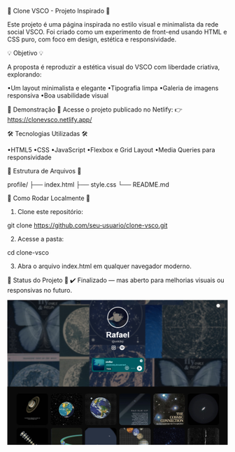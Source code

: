 📁 Clone VSCO - Projeto Inspirado 📁

Este projeto é uma página inspirada no estilo visual e minimalista da rede social VSCO. Foi criado como um experimento de front-end usando HTML e CSS puro, com foco em design, estética e responsividade.



💡 Objetivo 💡

A proposta é reproduzir a estética visual do VSCO com liberdade criativa, explorando:

•Um layout minimalista e elegante
•Tipografia limpa
•Galeria de imagens responsiva
•Boa usabilidade visual



📸 Demonstração 📸
Acesse o projeto publicado no Netlify:
👉 https://clonevsco.netlify.app/



🛠️ Tecnologias Utilizadas 🛠️

•HTML5
•CSS
•JavaScript
•Flexbox e Grid Layout
•Media Queries para responsividade



📁 Estrutura de Arquivos 📁

profile/
├── index.html
├── style.css
└── README.md

🚀 Como Rodar Localmente 🚀

1. Clone este repositório:

git clone https://github.com/seu-usuario/clone-vsco.git

2. Acesse a pasta:

cd clone-vsco

3. Abra o arquivo index.html em qualquer navegador moderno.



🚧 Status do Projeto 🚧
✔️ Finalizado — mas aberto para melhorias visuais ou responsivas no futuro.


![Preview do Projeto](img/vsco.png)
